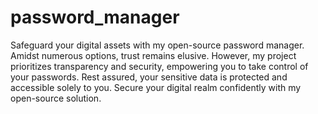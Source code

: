 # password_manager
Safeguard your digital assets with my open-source password manager. Amidst numerous options, trust remains elusive. However, my project prioritizes transparency and security, empowering you to take control of your passwords. Rest assured, your sensitive data is protected and accessible solely to you. Secure your digital realm confidently with my open-source solution.<br> 
